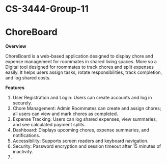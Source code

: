 # CS-3444-Group-11
# ChoreBoard

**Overview**

ChoreBoard is a web-based application designed to display chore and expense management for roommates in shared living spaces. More so a Digital tool designed for roommates to track chores and split expenses easily. It helps users assign tasks, rotate responsibilities, track completion, and log shared costs.


**Features**
1. User Registration and Login: Users can create accounts and log in securely.
2. Chore Management: Admin Roommates can create and assign chores; all users can view and mark chores as completed.
3. Expense Tracking: Users can log shared expenses, view summaries, and see calculated payment splits.
4. Dashboard: Displays upcoming chores, expense summaries, and notifications.
5. Accessibility: Supports screen readers and keyboard navigation.
6. Security: Password encryption and session timeout after 15 minutes of inactivity.
7.

